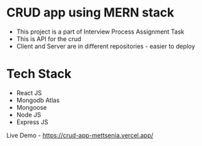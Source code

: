 # CRUD app using MERN stack
- This project is a part of Interview Process Assignment Task
- This is API for the crud
- Client and Server are in different repositories - easier to deploy

# Tech Stack
- React JS
- Mongodb Atlas
- Mongoose
- Node JS
- Express JS

Live Demo - https://crud-app-mettsenia.vercel.app/
